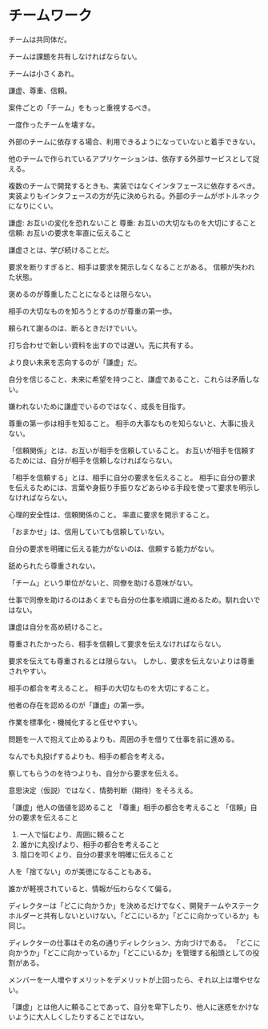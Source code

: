 # チームワーク

チームは共同体だ。

チームは課題を共有しなければならない。

チームは小さくあれ。

謙虚、尊重、信頼。

案件ごとの「チーム」をもっと重視するべき。

一度作ったチームを壊すな。

外部のチームに依存する場合、利用できるようになっていないと着手できない。

他のチームで作られているアプリケーションは、依存する外部サービスとして捉える。

複数のチームで開発するときも、実装ではなくインタフェースに依存するべき。
実装よりもインタフェースの方が先に決められる。外部のチームがボトルネックになりにくい。

謙虚: お互いの変化を恐れないこと
尊重: お互いの大切なものを大切にすること
信頼: お互いの要求を率直に伝えること

謙虚さとは、学び続けることだ。

要求を断りすぎると、相手は要求を開示しなくなることがある。
信頼が失われた状態。

褒めるのが尊重したことになるとは限らない。

相手の大切なものを知ろうとするのが尊重の第一歩。

頼られて謝るのは、断るときだけでいい。

打ち合わせで新しい資料を出すのでは遅い。先に共有する。

より良い未来を志向するのが「謙虚」だ。

自分を信じること、未来に希望を持つこと、謙虚であること、これらは矛盾しない。

嫌われないために謙虚でいるのではなく、成長を目指す。

尊重の第一歩は相手を知ること。
相手の大事なものを知らないと、大事に扱えない。

「信頼関係」とは、お互いが相手を信頼していること。
お互いが相手を信頼するためには、自分が相手を信頼しなければならない。

「相手を信頼する」とは、相手に自分の要求を伝えること。
相手に自分の要求を伝えるためには、言葉や身振り手振りなどあらゆる手段を使って要求を明示しなければならない。

心理的安全性は、信頼関係のこと。
率直に要求を開示すること。

「おまかせ」は、信用していても信頼していない。

自分の要求を明確に伝える能力がないのは、信頼する能力がない。

舐められたら尊重されない。

「チーム」という単位がないと、同僚を助ける意味がない。

仕事で同僚を助けるのはあくまでも自分の仕事を順調に進めるため。馴れ合いではない。

謙虚は自分を高め続けること。

尊重されたかったら、相手を信頼して要求を伝えなければならない。

要求を伝えても尊重されるとは限らない。
しかし、要求を伝えないよりは尊重されやすい。

相手の都合を考えること。
相手の大切なものを大切にすること。

他者の存在を認めるのが「謙虚」の第一歩。

作業を標準化・機械化すると任せやすい。

問題を一人で抱えて止めるよりも、周囲の手を借りて仕事を前に進める。

なんでも丸投げするよりも、相手の都合を考える。

察してもらうのを待つよりも、自分から要求を伝える。

意思決定（仮説）ではなく、情勢判断（期待）をそろえる。

「謙虚」他人の価値を認めること
「尊重」相手の都合を考えること
「信頼」自分の要求を伝えること

1. 一人で悩むより、周囲に頼ること
2. 誰かに丸投げより、相手の都合を考えること
3. 陰口を叩くより、自分の要求を明確に伝えること

人を「捨てない」のが美徳になることもある。


誰かが軽視されていると、情報が伝わらなくて偏る。

ディレクターは「どこに向かうか」を決めるだけでなく、開発チームやステークホルダーと共有しないといけない。「どこにいるか」「どこに向かっているか」も同じ。

ディレクターの仕事はその名の通りディレクション、方向づけである。
「どこに向かうか」「どこに向かっているか」「どこにいるか」を管理する船頭としての役割がある。

メンバーを一人増やすメリットをデメリットが上回ったら、それ以上は増やせない。

「謙虚」とは他人に頼ることであって、自分を卑下したり、他人に迷惑をかけないように大人しくしたりすることではない。
